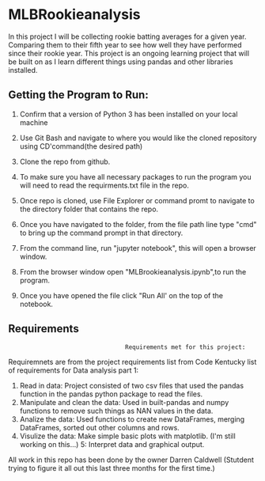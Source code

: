 


# MLBRookieanalysis
In this project I will be collecting rookie batting averages for a given year. Comparing them to their fifth year to see how well they have performed since their rookie year. This project is an ongoing learning project that will be built on as I learn different things using pandas and other libraries installed.

##                                      Getting the Program to Run:
1. Confirm that a version of Python 3 has been installed on your local machine

2. Use Git Bash and navigate to where you would like the cloned repository using CD'command(the desired path)

3. Clone the repo from github.

4. To make sure you have all necessary packages to run the program you will need to read the requirments.txt file in the repo.

5. Once repo is cloned, use File Explorer or command promt to navigate to the directory folder that contains the repo.

6. Once you have navigated to the folder, from the file path line type "cmd" to bring up the command prompt in that directory.

7. From the command line, run "jupyter notebook", this will open a browser window.

8. From the browser window open "MLBrookieanalysis.ipynb",to run the program.

9. Once you have opened the file click "Run All' on the top of the notebook.


## Requirements
                                     Requirements met for this project:

Requiremnets are from the project requirements list from Code Kentucky list of requirements for Data analysis part 1:

1. Read in data: Project consisted of two csv files that used the pandas function in the pandas python package to read the files.
2. Manipulate and clean the data:  Used in built-pandas and numpy functions to remove such things as NAN values in the data.
3. Analize the data: Used functions to create new DataFrames, merging DataFrames, sorted out other columns and rows.
4. Visulize the data: Make simple basic plots with matplotlib. (I'm still working on this...)
5: Interpret data and graphical output.
 
 All work in this repo has been done by the owner Darren Caldwell (Stutdent trying to figure it all out this last three months for the first time.)